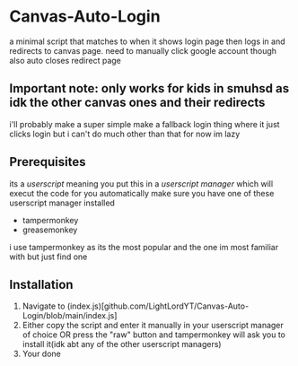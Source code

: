 # Canvas-Auto-Login
a minimal script that matches to when it shows login page then logs in and redirects to canvas page. need to manually click google account though also auto closes redirect page

## Important note: only works for kids in smuhsd as idk the other canvas ones and their redirects
i'll probably make a super simple make a fallback login thing where it just clicks login but i can't do much other than that for now im lazy

## Prerequisites

its a *userscript* meaning you put this in a *userscript manager* which will execut the code for you automatically
make sure you have one of these userscript manager installed
- tampermonkey
- greasemonkey

i use tampermonkey as its the most popular and the one im most familiar with but just find one

## Installation

1. Navigate to (index.js)[github.com/LightLordYT/Canvas-Auto-Login/blob/main/index.js]
2. Either copy the script and enter it manually in your userscript manager of choice OR press the "raw" button and tampermonkey will ask you to install it(idk abt any of the other userscript managers)
3. Your done
